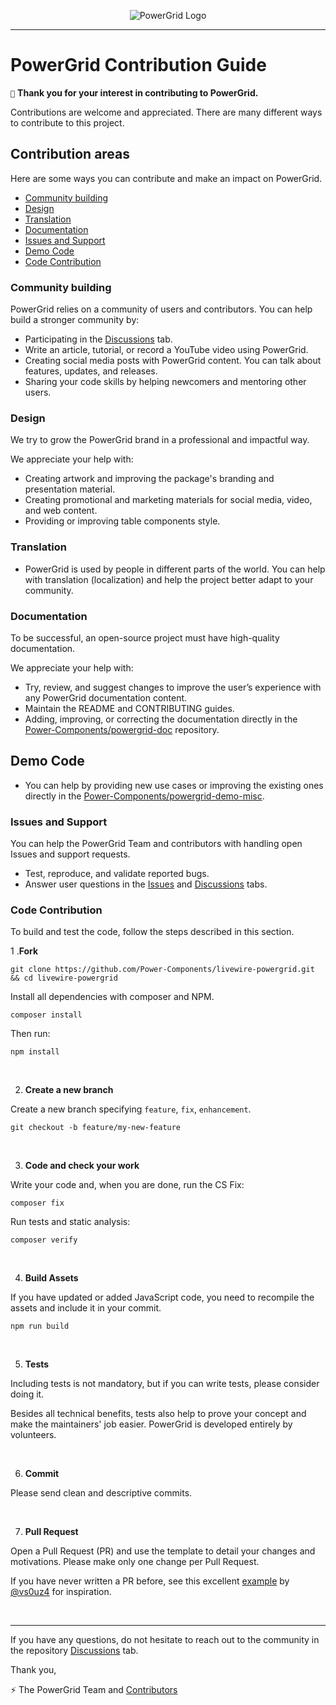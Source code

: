 <div align="center">
	<p><img  src="art/header.jpg" alt="PowerGrid Logo"></p>
</div>

------

# PowerGrid Contribution Guide

`💓` **Thank you for your interest in contributing to PowerGrid.**

Contributions are welcome and appreciated. There are many different ways to contribute to this project.

## Contribution areas

Here are some ways you can contribute and make an impact on PowerGrid.

- [Community building](#community-building)
- [Design](#design)
- [Translation](#translation)
- [Documentation](#documentation)
- [Issues and Support](#issues-and-support)
- [Demo Code](#demo-code)
- [Code Contribution](#code-contribution)

### Community building

PowerGrid relies on a community of users and contributors. You can help build a stronger community by:

- Participating in the [Discussions](https://github.com/Power-Components/livewire-powergrid/discussions) tab.
- Write an article, tutorial, or record a YouTube video using PowerGrid.
- Creating social media posts with PowerGrid content. You can talk about features, updates, and releases.
- Sharing your code skills by helping newcomers and mentoring other users.

### Design

We try to grow the PowerGrid brand in a professional and impactful way.

We appreciate your help with:

- Creating artwork and improving the package's branding and presentation material.
- Creating promotional and marketing materials for social media, video, and web content.
- Providing or improving table components style.

### Translation

- PowerGrid is used by people in different parts of the world. You can help with translation (localization) and help the project better adapt to your community.

### Documentation

To be successful, an open-source project must have high-quality documentation.

We appreciate your help with:

- Try, review, and suggest changes to improve the user’s experience with any PowerGrid documentation content.
- Maintain the README and CONTRIBUTING guides.
- Adding, improving, or correcting the documentation directly in the [Power-Components/powergrid-doc](https://github.com/Power-Components/powergrid-doc) repository.

## Demo Code

- You can help by providing new use cases or improving the existing ones directly in the [Power-Components/powergrid-demo-misc](https://github.com/Power-Components/powergrid-demo-misc).

### Issues and Support

You can help the PowerGrid Team and contributors with handling open Issues and support requests.

- Test, reproduce, and validate reported bugs.
- Answer user questions in the [Issues](https://github.com/Power-Components/livewire-powergrid/issues) and [Discussions](https://github.com/Power-Components/livewire-powergrid/discussions) tabs.

### Code Contribution

 To build and test the code, follow the steps described in this section.

1 .**Fork**

```shell
git clone https://github.com/Power-Components/livewire-powergrid.git && cd livewire-powergrid
```

Install all dependencies with composer and NPM.

```shell
composer install
```

Then run:

```shell
npm install
```

<br/>

2. **Create a new branch**

Create a new branch specifying `feature`, `fix`, `enhancement`.

```shell
git checkout -b feature/my-new-feature
```

<br/>

3. **Code and check your work**

Write your code and, when you are done, run the CS Fix:

```Shell
composer fix
```

Run tests and static analysis:

```Shell
composer verify
```

<br/>

4. **Build Assets**

If you have updated or added JavaScript code, you need to recompile the assets and include it in your commit.

```Shell
npm run build
```

<br/>

5. **Tests**

Including tests is not mandatory, but if you can write tests, please consider doing it.

Besides all technical benefits, tests also help to prove your concept and make the maintainers' job easier. PowerGrid is developed entirely by volunteers.

<br/>


6. **Commit**

Please send clean and descriptive commits.

<br/>


7. **Pull Request**

Open a Pull Request (PR) and use the template to detail your changes and motivations. Please make only one change per Pull Request.

If you have never written a PR before, see this excellent [example](https://github.com/Power-Components/livewire-powergrid/pull/149) by [@vs0uz4](https://github.com/vs0uz4) for inspiration.

<br/>

<hr/>

If you have any questions, do not hesitate to reach out to the community in the repository [Discussions](https://github.com/Power-Components/livewire-powergrid/discussions) tab.

Thank you,

⚡ The PowerGrid Team and [Contributors](../../contributors)
